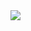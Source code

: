<a href="https://github.com/ptop-py/ptop">
  <img align="center" src="https://github-readme-stats.vercel.app/api/pin/?username=ptop-py&repo=ptop&theme=radical" />
</a>
